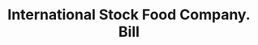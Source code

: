 ---
doi: 10.7916/D8B57WT1
date_other: '1900'
date_other_textual: 1900-1909
form: printed ephemera
genre:
- Invoices
name:
- International Stock Food Company
object_in_context_url: https://biggert.cul.columbia.edu/items/view/ave_biggert_00647
subject_hierarchical_geographic:
- Minneapolis, Minnesota, United States
subject_name:
- International Stock Food Company
title: International Stock Food Company. Bill
sort_title: International Stock Food Company. Bill
call_number: ave_biggert_00647
coordinates:
- 44.983333333333334,-93.26666666666667
pid: ave_biggert_00647
identifiers: ave_biggert_00647
thumbnail: https://derivativo-3.library.columbia.edu/iiif/2/ldpd:345669/full/!256,256/0/native.jpg
permalink: "/items/ave_biggert_00647/"
layout: iiif-image-page
---